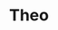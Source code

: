 ---
title: Theo
artigo: o
picture: /images/t/Theo.jpg
background: /images/fundos/circles01.jpg
style: style-vermelho2
description: Em grego, théos significa...
full-description: Em grego, théos significa deus, maneira como eram chamados os deuses gregos antes da Era Cristã. A partir de então, Theo passa a designar um só Deus. Além de amorosos e alegres, os meninos que levam esse nome destacam-se pela liderança. Se seu filho se chamar Theo, há grandes chances de você ter a casa cheia e um comandante a frente das brincadeiras com os amigos. A diversão está garantida!
---